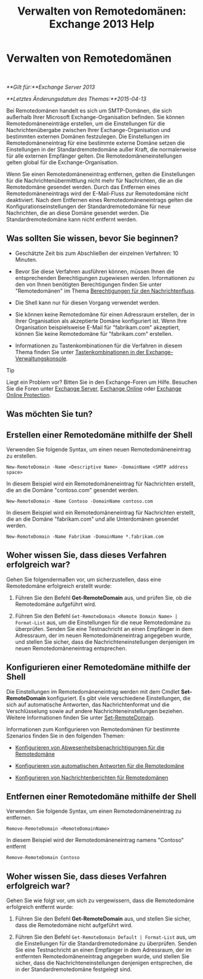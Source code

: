 ﻿---
title: 'Verwalten von Remotedomänen: Exchange 2013 Help'
TOCTitle: Verwalten von Remotedomänen
ms:assetid: 41a86907-bd9e-40d0-94d3-6deb95a0bffa
ms:mtpsurl: https://technet.microsoft.com/de-de/library/Aa997639(v=EXCHG.150)
ms:contentKeyID: 52062694
ms.date: 04/24/2018
mtps_version: v=EXCHG.150
f1_keywords:
- Microsoft.Exchange.Management.SnapIn.Esm.OrganizationConfiguration.NewRemoteDomainWizardForm.NewRemoteDomainWizardPage
ms.translationtype: HT
---

# Verwalten von Remotedomänen

 

_**Gilt für:**Exchange Server 2013_

_**Letztes Änderungsdatum des Themas:**2015-04-13_

Bei Remotedomänen handelt es sich um SMTP-Domänen, die sich außerhalb Ihrer Microsoft Exchange-Organisation befinden. Sie können Remotedomäneneinträge erstellen, um die Einstellungen für die Nachrichtenübergabe zwischen Ihrer Exchange-Organisation und bestimmten externen Domänen festzulegen. Die Einstellungen im Remotedomäneneintrag für eine bestimmte externe Domäne setzen die Einstellungen in der Standardremotedomäne außer Kraft, die normalerweise für alle externen Empfänger gelten. Die Remotedomäneneinstellungen gelten global für die Exchange-Organisation.

Wenn Sie einen Remotedomäneneintrag entfernen, gelten die Einstellungen für die Nachrichtenübermittlung nicht mehr für Nachrichten, die an die Remotedomäne gesendet werden. Durch das Entfernen eines Remotedomäneneintrags wird der E-Mail-Fluss zur Remotedomäne nicht deaktiviert. Nach dem Entfernen eines Remotedomäneneintrags gelten die Konfigurationseinstellungen der Standardremotedomäne für neue Nachrichten, die an diese Domäne gesendet werden. Die Standardremotedomäne kann nicht entfernt werden.

## Was sollten Sie wissen, bevor Sie beginnen?

  - Geschätzte Zeit bis zum Abschließen der einzelnen Verfahren: 10 Minuten.

  - Bevor Sie diese Verfahren ausführen können, müssen Ihnen die entsprechenden Berechtigungen zugewiesen werden. Informationen zu den von Ihnen benötigten Berechtigungen finden Sie unter "Remotedomänen" im Thema [Berechtigungen für den Nachrichtenfluss](mail-flow-permissions-exchange-2013-help.md).

  - Die Shell kann nur für diesen Vorgang verwendet werden.

  - Sie können keine Remotedomäne für einen Adressraum erstellen, der in Ihrer Organisation als akzeptierte Domäne konfiguriert ist. Wenn Ihre Organisation beispielsweise E-Mail für "fabrikam.com" akzeptiert, können Sie keine Remotedomäne für "fabrikam.com" erstellen.

  - Informationen zu Tastenkombinationen für die Verfahren in diesem Thema finden Sie unter [Tastenkombinationen in der Exchange-Verwaltungskonsole](keyboard-shortcuts-in-the-exchange-admin-center-exchange-online-protection-help.md).


> [!TIP]
> Liegt ein Problem vor? Bitten Sie in den Exchange-Foren um Hilfe. Besuchen Sie die Foren unter <A href="https://go.microsoft.com/fwlink/p/?linkid=60612">Exchange Server</A>, <A href="https://go.microsoft.com/fwlink/p/?linkid=267542">Exchange Online</A> oder <A href="https://go.microsoft.com/fwlink/p/?linkid=285351">Exchange Online Protection</A>.



## Was möchten Sie tun?

## Erstellen einer Remotedomäne mithilfe der Shell

Verwenden Sie folgende Syntax, um einen neuen Remotedomäneneintrag zu erstellen.

    New-RemoteDomain -Name <Descriptive Name> -DomainName <SMTP address space>

In diesem Beispiel wird ein Remotedomäneneintrag für Nachrichten erstellt, die an die Domäne "contoso.com" gesendet werden.

    New-RemoteDomain -Name Contoso -DomainName contoso.com

In diesem Beispiel wird ein Remotedomäneneintrag für Nachrichten erstellt, die an die Domäne "fabrikam.com" und alle Unterdomänen gesendet werden.

    New-RemoteDomain -Name Fabrikam -DomainName *.fabrikam.com

## Woher wissen Sie, dass dieses Verfahren erfolgreich war?

Gehen Sie folgendermaßen vor, um sicherzustellen, dass eine Remotedomäne erfolgreich erstellt wurde:

1.  Führen Sie den Befehl **Get-RemoteDomain** aus, und prüfen Sie, ob die Remotedomäne aufgeführt wird.

2.  Führen Sie den Befehl `Get-RemoteDomain <Remote Domain Name> | Format-List` aus, um die Einstellungen für die neue Remotedomäne zu überprüfen. Senden Sie eine Testnachricht an einen Empfänger in dem Adressraum, der im neuen Remotedomäneneintrag angegeben wurde, und stellen Sie sicher, dass die Nachrichteneinstellungen denjenigen im neuen Remotedomäneneintrag entsprechen.

## Konfigurieren einer Remotedomäne mithilfe der Shell

Die Einstellungen im Remotedomäneneintrag werden mit dem Cmdlet **Set-RemoteDomain** konfiguriert. Es gibt viele verschiedene Einstellungen, die sich auf automatische Antworten, das Nachrichtenformat und die Verschlüsselung sowie auf andere Nachrichteneinstellungen beziehen. Weitere Informationen finden Sie unter [Set-RemoteDomain](https://technet.microsoft.com/de-de/library/aa997857\(v=exchg.150\)).

Informationen zum Konfigurieren von Remotedomänen für bestimmte Szenarios finden Sie in den folgenden Themen:

  - [Konfigurieren von Abwesenheitsbenachrichtigungen für die Remotedomäne](configure-remote-domain-out-of-office-replies-exchange-2013-help.md)

  - [Konfigurieren von automatischen Antworten für die Remotedomäne](configure-remote-domain-automatic-replies-exchange-2013-help.md)

  - [Konfigurieren von Nachrichtenberichten für Remotedomänen](configure-remote-domain-message-reporting-exchange-2013-help.md)

## Entfernen einer Remotedomäne mithilfe der Shell

Verwenden Sie folgende Syntax, um einen Remotedomäneneintrag zu entfernen.

    Remove-RemoteDomain <RemoteDomainName>

In diesem Beispiel wird der Remotedomäneneintrag namens "Contoso" entfernt

    Remove-RemoteDomain Contoso

## Woher wissen Sie, dass dieses Verfahren erfolgreich war?

Gehen Sie wie folgt vor, um sich zu vergewissern, dass die Remotedomäne erfolgreich entfernt wurde:

1.  Führen Sie den Befehl **Get-RemoteDomain** aus, und stellen Sie sicher, dass die Remotedomäne nicht aufgeführt wird.

2.  Führen Sie den Befehl `Get-RemoteDomain Default | Format-List` aus, um die Einstellungen für die Standardremotedomäne zu überprüfen. Senden Sie eine Testnachricht an einen Empfänger in dem Adressraum, der im entfernten Remotedomäneneintrag angegeben wurde, und stellen Sie sicher, dass die Nachrichteneinstellungen denjenigen entsprechen, die in der Standardremotedomäne festgelegt sind.

